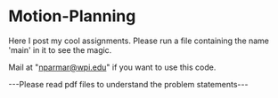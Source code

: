# Motion-Planning

Here I post my cool assignments. Please run a file containing the name 'main' in it to see the magic. 

Mail at "nparmar@wpi.edu" if you want to use this code.

---Please read pdf files to understand the problem statements--- 

 

